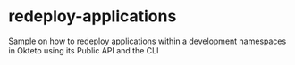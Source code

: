 # redeploy-applications
Sample on how to redeploy applications within a development namespaces in Okteto using its Public API and the CLI
